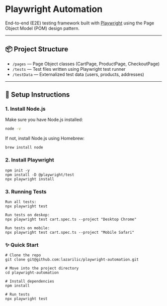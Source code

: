 # Playwright Automation

End-to-end (E2E) testing framework built with [Playwright](https://playwright.dev/) using the Page Object Model (POM) design pattern.

---

## 📦 Project Structure

- `/pages` — Page Object classes (CartPage, ProductPage, CheckoutPage)
- `/tests` — Test files written using Playwright test runner
- `/testData` — Externalized test data (users, products, addresses)

---

## 🚀 Setup Instructions

### 1. Install Node.js

Make sure you have Node.js installed:

```bash
node -v
```
If not, install Node.js using Homebrew:
```
brew install node
```
### 2. Install Playwright
```
npm init -y
npm install -D @playwright/test
npx playwright install
```
### 3. Running Tests
```
Run all tests:
npx playwright test

Run tests on deskop:
npx playwright test cart.spec.ts --project "Desktop Chrome"

Run tests on mobile:
npx playwright test cart.spec.ts --project "Mobile Safari"

```



### ✨ Quick Start

```
# Clone the repo
git clone git@github.com:lazarilic/playwright-automation.git

# Move into the project directory
cd playwright-automation

# Install dependencies
npm install

# Run tests
npx playwright test
```
